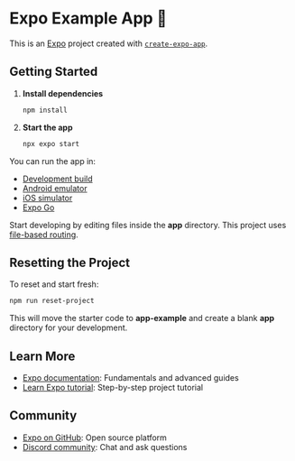 # Expo Example App 🚀

This is an [Expo](https://expo.dev) project created with [`create-expo-app`](https://www.npmjs.com/package/create-expo-app).

## Getting Started

1. **Install dependencies**

   ```bash
   npm install
   ```

2. **Start the app**

   ```bash
   npx expo start
   ```

You can run the app in:
- [Development build](https://docs.expo.dev/develop/development-builds/introduction/)
- [Android emulator](https://docs.expo.dev/workflow/android-studio-emulator/)
- [iOS simulator](https://docs.expo.dev/workflow/ios-simulator/)
- [Expo Go](https://expo.dev/go)

Start developing by editing files inside the **app** directory. This project uses [file-based routing](https://docs.expo.dev/router/introduction).

## Resetting the Project

To reset and start fresh:

```bash
npm run reset-project
```

This will move the starter code to **app-example** and create a blank **app** directory for your development.

## Learn More

- [Expo documentation](https://docs.expo.dev/): Fundamentals and advanced guides
- [Learn Expo tutorial](https://docs.expo.dev/tutorial/introduction/): Step-by-step project tutorial

## Community

- [Expo on GitHub](https://github.com/expo/expo): Open source platform
- [Discord community](https://chat.expo.dev): Chat and ask questions
